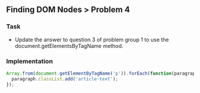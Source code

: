 ## Finding DOM Nodes > Problem 4

### Task
- Update the answer to question 3 of problem group 1 to use the document.getElementsByTagName method.

### Implementation
```js
Array.from(document.getElementByTagName('p')).forEach(function(paragraph) {
  paragraph.classList.add('article-text');
});
```